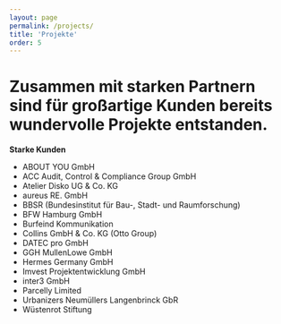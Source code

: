 ```yaml
---
layout: page
permalink: /projects/
title: 'Projekte'
order: 5
---
```

# Zusammen mit starken Partnern sind für großartige Kunden bereits wundervolle Projekte entstanden.

**Starke Kunden**
- ABOUT YOU GmbH
- ACC Audit, Control & Compliance Group GmbH
- Atelier Disko UG & Co. KG
- aureus RE. GmbH
- BBSR (Bundesinstitut für Bau-, Stadt- und Raumforschung)
- BFW Hamburg GmbH
- Burfeind Kommunikation
- Collins GmbH & Co. KG (Otto Group)
- DATEC pro GmbH
- GGH MullenLowe GmbH
- Hermes Germany GmbH
- Imvest Projektentwicklung GmbH
- inter3 GmbH
- Parcelly Limited
- Urbanizers Neumüllers Langenbrinck GbR
- Wüstenrot Stiftung
